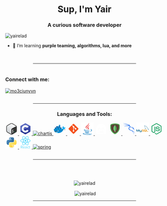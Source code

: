 <h1 align="center">Sup, I'm Yair</h1>
<h3 align="center">A curious software developer</h3>

<p align="left"> <img src="https://komarev.com/ghpvc/?username=yairelad&label=Profile%20views&color=0e75b6&style=flat" alt="yairelad" /> </p>

- 🌱 I’m learning **purple teaming, algorithms, lua, and more**
<br/>
<br/>


<hr style="border-radius: 6px; margin: auto; width: 65%;">
<br/>
<h3 align="left">Connect with me:</h3>
<p align="left">
<a href="https://www.leetcode.com/mo3ciunyvn" target="blank"><img align="center" src="https://raw.githubusercontent.com/rahuldkjain/github-profile-readme-generator/master/src/images/icons/Social/leet-code.svg" alt="mo3ciunyvn" height="30" width="40" /></a>
</p>
<br/>

<hr style="border-radius: 6px; margin: auto; width: 65%;">
<h3 align="center">Languages and Tools:</h3>
<p align="left">
    <a href="https://www.gnu.org/software/bash/" target="_blank" rel="noreferrer"> <svg xmlns="http://www.w3.org/2000/svg" viewBox="0 0 48 48" width="40" height="40"><linearGradient id="FAKZ2g97PrDXJBy36-66Qa" x1="35.753" x2="11.271" y1="3.643" y2="46.048" gradientUnits="userSpaceOnUse"><stop offset="0" stop-color="#f9f9f9"/><stop offset=".26" stop-color="#f0f1f2"/><stop offset=".678" stop-color="#d9dcdf"/><stop offset="1" stop-color="#c2c8cc"/></linearGradient><path fill="url(#FAKZ2g97PrDXJBy36-66Qa)" fill-rule="evenodd" d="M22.903,3.286c0.679-0.381,1.515-0.381,2.193,0c3.355,1.883,13.451,7.551,16.807,9.434C42.582,13.1,43,13.804,43,14.566c0,3.766,0,15.101,0,18.867c0,0.762-0.418,1.466-1.097,1.847c-3.355,1.883-13.451,7.551-16.807,9.434c-0.679,0.381-1.515,0.381-2.193,0c-3.355-1.883-13.451-7.551-16.807-9.434C5.418,34.899,5,34.196,5,33.434c0-3.766,0-15.101,0-18.867c0-0.762,0.418-1.466,1.097-1.847C9.451,10.837,19.549,5.169,22.903,3.286z" clip-rule="evenodd"/><path fill="#343434" d="M23.987,46.221c-1.085,0-2.171-0.252-3.165-0.757c-2.22-1.127-5.118-2.899-7.921-4.613c-1.973-1.206-3.836-2.346-5.297-3.157C5.381,36.458,4,34.113,4,31.572V16.627c0-2.59,1.417-4.955,3.699-6.173c3.733-1.989,9.717-5.234,12.878-7.01l0,0c2.11-1.184,4.733-1.184,6.844,0c3.576,2.007,10.369,6.064,14.252,8.513C43.13,12.874,44,14.453,44,16.182V32c0,2.4-0.859,4.048-2.553,4.895c-0.944,0.531-2.628,1.576-4.578,2.787c-3.032,1.882-6.806,4.225-9.564,5.705C26.27,45.942,25.128,46.221,23.987,46.221z M21.556,5.188C18.384,6.97,12.382,10.226,8.64,12.22C7.012,13.088,6,14.776,6,16.627v14.945c0,1.814,0.987,3.49,2.576,4.373c1.498,0.832,3.378,1.981,5.369,3.199c2.77,1.693,5.634,3.445,7.783,4.536c1.458,0.739,3.188,0.717,4.631-0.056c2.703-1.451,6.447-3.775,9.456-5.643c1.97-1.223,3.671-2.279,4.696-2.854C41.835,34.464,42,33.109,42,32V16.182c0-1.037-0.521-1.983-1.392-2.532c-3.862-2.435-10.613-6.467-14.165-8.461C24.913,4.331,23.086,4.331,21.556,5.188L21.556,5.188z"/><path fill="#343434" d="M22.977,41.654L22.92,28.216c-0.011-2.594,1.413-4.981,3.701-6.204l12.01-6.416c1.998-1.068,4.414,0.38,4.414,2.646v14.73c0,1.041-0.54,2.008-1.426,2.554l-14.068,8.668C25.557,45.424,22.987,43.996,22.977,41.654z"/><linearGradient id="FAKZ2g97PrDXJBy36-66Qb" x1="32.281" x2="23.433" y1="26.55" y2="41.876" gradientUnits="userSpaceOnUse"><stop offset="0" stop-color="#f9f9f9"/><stop offset=".26" stop-color="#f0f1f2"/><stop offset=".678" stop-color="#d9dcdf"/><stop offset="1" stop-color="#c2c8cc"/></linearGradient><path fill="url(#FAKZ2g97PrDXJBy36-66Qb)" d="M28.799,26.274c0.123-0.063,0.225,0.014,0.227,0.176l0.013,1.32c0.552-0.219,1.032-0.278,1.467-0.177c0.095,0.024,0.136,0.153,0.098,0.306l-0.291,1.169c-0.024,0.089-0.072,0.178-0.132,0.233c-0.026,0.025-0.052,0.044-0.077,0.057c-0.04,0.02-0.078,0.026-0.114,0.019c-0.199-0.045-0.671-0.148-1.413,0.228c-0.778,0.395-1.051,1.071-1.046,1.573c0.007,0.601,0.315,0.783,1.377,0.802c1.416,0.023,2.027,0.643,2.042,2.067c0.016,1.402-0.733,2.905-1.876,3.826l0.025,1.308c0.001,0.157-0.1,0.338-0.225,0.4l-0.775,0.445c-0.123,0.063-0.225-0.014-0.227-0.172l-0.013-1.286c-0.664,0.276-1.334,0.342-1.763,0.17c-0.082-0.032-0.117-0.152-0.084-0.288l0.28-1.181c0.022-0.092,0.071-0.186,0.138-0.246c0.023-0.023,0.048-0.04,0.072-0.053c0.044-0.022,0.087-0.027,0.124-0.013c0.462,0.155,1.053,0.082,1.622-0.206c0.722-0.365,1.206-1.102,1.198-1.834c-0.007-0.664-0.366-0.939-1.241-0.946c-1.113,0.002-2.151-0.216-2.168-1.855c-0.014-1.35,0.688-2.753,1.799-3.641l-0.013-1.319c-0.001-0.162,0.098-0.34,0.225-0.405L28.799,26.274z"/><path fill="#21a366" d="M37.226,34.857l-3.704,2.185c-0.109,0.061-0.244-0.019-0.244-0.143v-1.252c0-0.113,0.061-0.217,0.16-0.273l3.704-2.185c0.111-0.061,0.246,0.019,0.246,0.145v1.248C37.388,34.697,37.326,34.801,37.226,34.857"/></svg> </a>
    <a href="https://www.cprogramming.com/" target="_blank" rel="noreferrer"> <svg xmlns="http://www.w3.org/2000/svg" viewBox="0 0 48 48" width="40" height="40"><path fill="#283593" fill-rule="evenodd" d="M22.903,3.286c0.679-0.381,1.515-0.381,2.193,0 c3.355,1.883,13.451,7.551,16.807,9.434C42.582,13.1,43,13.804,43,14.566c0,3.766,0,15.101,0,18.867 c0,0.762-0.418,1.466-1.097,1.847c-3.355,1.883-13.451,7.551-16.807,9.434c-0.679,0.381-1.515,0.381-2.193,0 c-3.355-1.883-13.451-7.551-16.807-9.434C5.418,34.899,5,34.196,5,33.434c0-3.766,0-15.101,0-18.867 c0-0.762,0.418-1.466,1.097-1.847C9.451,10.837,19.549,5.169,22.903,3.286z" clip-rule="evenodd"/><path fill="#5c6bc0" fill-rule="evenodd" d="M5.304,34.404C5.038,34.048,5,33.71,5,33.255 c0-3.744,0-15.014,0-18.759c0-0.758,0.417-1.458,1.094-1.836c3.343-1.872,13.405-7.507,16.748-9.38 c0.677-0.379,1.594-0.371,2.271,0.008c3.343,1.872,13.371,7.459,16.714,9.331c0.27,0.152,0.476,0.335,0.66,0.576L5.304,34.404z" clip-rule="evenodd"/><path fill="#fff" fill-rule="evenodd" d="M24,10c7.727,0,14,6.273,14,14s-6.273,14-14,14 s-14-6.273-14-14S16.273,10,24,10z M24,17c3.863,0,7,3.136,7,7c0,3.863-3.137,7-7,7s-7-3.137-7-7C17,20.136,20.136,17,24,17z" clip-rule="evenodd"/><path fill="#3949ab" fill-rule="evenodd" d="M42.485,13.205c0.516,0.483,0.506,1.211,0.506,1.784 c0,3.795-0.032,14.589,0.009,18.384c0.004,0.396-0.127,0.813-0.323,1.127L23.593,24L42.485,13.205z" clip-rule="evenodd"/></svg> </a>
    <a href="https://www.chartjs.org" target="_blank" rel="noreferrer"> <img src="https://www.chartjs.org/media/logo-title.svg" alt="chartjs" width="40" height="40"/> </a>
    <a href="https://www.docker.com/" target="_blank" rel="noreferrer"> <svg xmlns="http://www.w3.org/2000/svg" viewBox="0 0 48 48" width="40" height="40"><path fill="#03A9F4" d="M40,20c0.391-1.735-0.092-3.78-2.5-6c-3.914,3.543-2.795,7.227-1.5,9c0,0-0.166,1-4,1S2,24,2,24S0.167,40,18,40c15.593,0,19.973-12.003,20.828-15.076C39.182,24.972,39.579,25.003,40,25c2.147-0.017,4.93-1.171,6-5.484C43.162,18.533,41.339,18.978,40,20z"/><path fill="#0288D1" d="M2.165,28C2.9,32.739,5.983,40,18,40c12.185,0,17.523-7.33,19.682-12H2.165z"/><path fill="#81D4FA" d="M19.812,39.938C18.892,39.616,14.74,38.848,14,33c-4.209,1.863-7.938,1.375-9.579,1.008C6.583,37.237,10.591,40,18,40C18.623,40,19.224,39.976,19.812,39.938z"/><path fill="#FFF" d="M18 30A2 2 0 1 0 18 34A2 2 0 1 0 18 30Z"/><path fill="#37474F" d="M14.914,33.597c0.224,0.505,0.02,1.162-0.51,1.318c-3.301,0.973-6.146,1.102-8.297,1.102c-0.644-0.619-1.194-1.279-1.656-1.963c2.585,0,6.71-0.12,9.144-0.966C14.117,32.906,14.69,33.09,14.914,33.597z M2,27c0,0,1.875,0.125,3-1c1.875,1.688,5.94,1.088,7,0c1.063,1.688,6.938,1.375,8,0c1.25,1.438,6.625,1.75,8,0c0.479,1.461,6.819,1.874,8,0c1.061,1.088,5.063,1.938,7.311,0C43.875,27.188,46,27,46,27v1H2 M17,32c0,0.552,0.448,1,1,1s1-0.448,1-1s-0.448-1-1-1S17,31.448,17,32z"/><path fill="#01579B" d="M11,24H6v-5h5V24z M21,19h-5v5h5V19z M31,19h-5v5h5V19z M16,14h-5v5h5V14z M26,14h-5v5h5V14z"/><path fill="#0288D1" d="M16,24h-5v-5h5V24z M26,19h-5v5h5V19z M26,9h-5v5h5V9z M21,14h-5v5h5V14z"/></svg> </a>
    <a href="https://git-scm.com/" target="_blank" rel="noreferrer"> <svg xmlns="http://www.w3.org/2000/svg" viewBox="0 0 48 48" width="40" height="40"><path fill="#F4511E" d="M42.2,22.1L25.9,5.8C25.4,5.3,24.7,5,24,5c0,0,0,0,0,0c-0.7,0-1.4,0.3-1.9,0.8l-3.5,3.5l4.1,4.1c0.4-0.2,0.8-0.3,1.3-0.3c1.7,0,3,1.3,3,3c0,0.5-0.1,0.9-0.3,1.3l4,4c0.4-0.2,0.8-0.3,1.3-0.3c1.7,0,3,1.3,3,3s-1.3,3-3,3c-1.7,0-3-1.3-3-3c0-0.5,0.1-0.9,0.3-1.3l-4-4c-0.1,0-0.2,0.1-0.3,0.1v10.4c1.2,0.4,2,1.5,2,2.8c0,1.7-1.3,3-3,3s-3-1.3-3-3c0-1.3,0.8-2.4,2-2.8V18.8c-1.2-0.4-2-1.5-2-2.8c0-0.5,0.1-0.9,0.3-1.3l-4.1-4.1L5.8,22.1C5.3,22.6,5,23.3,5,24c0,0.7,0.3,1.4,0.8,1.9l16.3,16.3c0,0,0,0,0,0c0.5,0.5,1.2,0.8,1.9,0.8s1.4-0.3,1.9-0.8l16.3-16.3c0.5-0.5,0.8-1.2,0.8-1.9C43,23.3,42.7,22.6,42.2,22.1z"/></svg> </a>
    <a href="https://www.java.com" target="_blank" rel="noreferrer"> <img src="https://raw.githubusercontent.com/devicons/devicon/master/icons/java/java-original.svg" alt="java" width="40" height="40"/> </a>
    <a href="https://www.linux.org/" target="_blank" rel="noreferrer"> <svg xmlns="http://www.w3.org/2000/svg" viewBox="0 0 48 48" width="40" height="40">
    <path d="M24 5C13.523 5 5 13.523 5 24L5 41.5C5 42.328 5.672 43 6.5 43L41.5 43C42.328 43 43 42.328 43 41.5L43 24C43 13.523 34.477 5 24 5 z M 29.410156 11.005859C29.985656 10.964484 30.666359 11.117203 31.318359 11.470703C32.622359 12.178703 33.313328 13.427719 32.861328 14.261719C32.408328 15.095719 30.983688 15.197234 29.679688 14.490234C28.376688 13.782234 27.685672 12.533219 28.138672 11.699219C28.364672 11.282219 28.834656 11.047234 29.410156 11.005859 z M 17.25 19C20.145 19 22.5 22.276688 22.5 26.304688C22.5 27.446687 22.398406 28.384453 22.191406 29.189453C21.459878 29.303423 20.566021 29.486463 19.625 29.701172C19.858286 29.131126 20 28.467461 20 27.75C20 25.68 18.88 24 17.5 24C16.12 24 15 25.68 15 27.75C15 28.955848 15.386431 30.016977 15.976562 30.703125C15.186504 30.965187 14.40639 31.252887 13.669922 31.572266C12.631922 30.209266 12 28.313688 12 26.304688C12 22.276688 14.355 19 17.25 19 z M 30.75 19C33.645 19 36 22.276688 36 26.304688C36 28.314687 35.367125 30.209266 34.328125 31.572266C33.592059 31.252904 32.813116 30.967094 32.023438 30.705078C32.614129 30.01898 33 28.956517 33 27.75C33 25.68 31.88 24 30.5 24C29.12 24 28 25.68 28 27.75C28 28.467461 28.141714 29.131126 28.375 29.701172C27.439376 29.487697 26.549124 29.305283 25.820312 29.191406C25.611313 28.383406 25.5 27.452688 25.5 26.304688C25.5 22.277687 27.855 19 30.75 19 z M 24 32C27.357 32 35.171141 34.679844 35.994141 36.089844C35.794141 37.788844 29.962 40 24 40C18.038 40 12.205859 37.788844 12.005859 36.089844C12.828859 34.679844 20.643 32 24 32 z" fill="#FFFFFF" />
    </svg></a>
    <a href="https://www.mongodb.com/" target="_blank" rel="noreferrer"> <svg xmlns="http://www.w3.org/2000/svg" viewBox="0 0 48 48" height="40" width="40"><path fill="#5d4037" d="M42,17.3C42,37.8,24,44,24,44S6,37.8,6,17.3c0-2.5,0.2-4.6,0.4-6.3c0.3-2.5,2-4.5,4.4-5.1 C13.9,5,18.8,4,24,4s10.1,1,13.3,1.9c2.4,0.6,4.1,2.7,4.4,5.1C41.8,12.7,42,14.9,42,17.3z"/><path fill="#4caf50" d="M24,7c4.9,0,9.5,1,12.5,1.8c1.2,0.3,2,1.3,2.2,2.6c0.2,1.9,0.3,3.9,0.3,5.9c0,15.6-11.5,21.9-15,23.4 c-3.5-1.6-15-7.9-15-23.4c0-2,0.1-4,0.3-5.9c0.1-1.3,1-2.3,2.2-2.6C14.5,8,19.1,7,24,7 M24,4c-5.2,0-10.1,1-13.3,1.9 C8.4,6.5,6.6,8.6,6.4,11C6.2,12.7,6,14.9,6,17.3C6,37.8,24,44,24,44s18-6.2,18-26.7c0-2.5-0.2-4.6-0.4-6.3c-0.3-2.5-2-4.5-4.4-5.1 C34.1,5,29.2,4,24,4L24,4z"/><path fill="#dcedc8" d="M23 28H25V36H23z"/><path fill="#4caf50" d="M24,10c0,0-6,5-6,13c0,5.2,3.3,8.5,5,10l1-3l1,3c1.7-1.5,5-4.8,5-10C30,15,24,10,24,10z"/><path fill="#81c784" d="M24,10c0,0-6,5-6,13c0,5.2,3.3,8.5,5,10l1-3V10z"/></svg> </a>
    <a href="https://www.kali.org/" target="_blank" rel="noreferrer"> <svg xmlns="http://www.w3.org/2000/svg" viewBox="0 0 48 48" width="40" height="40"><path fill="#367bf0" d="M46.125,38.868c-0.192-0.815-0.481-1.618-0.919-2.346c-0.871-1.466-2.199-2.585-3.594-3.489 c-1.409-0.901-2.916-1.624-4.458-2.219c-2.953-1.141-2.81-1.103-4.803-1.814c-4.416-1.574-6.868-3.914-7.022-6.452 c-0.074-1.229,1.126-5.234,6.074-4.282c1.175,0.226,2.287,0.543,3.382,1.037c1.009,0.456,3.954,1.884,4.986,3.917v0 c0.078,0.897,0.394,1.244,1.656,1.84c0.949,0.448,1.907,0.935,1.993,2.039c0.005,0.06,0.051,0.109,0.131,0.121 c0.052,0,0.1-0.031,0.121-0.081c0.182-0.439,0.915-0.989,1.461-0.839c0.063,0.016,0.119-0.009,0.148-0.061 c0.03-0.052,0.02-0.116-0.021-0.158l-0.863-0.854c-0.311-0.31-0.651-0.721-0.939-1.249c-0.078-0.142-0.145-0.282-0.204-0.417 c-0.038-0.094-0.076-0.187-0.114-0.281c-0.724-1.895-2.073-3.925-3.465-5.24c-0.756-0.727-1.588-1.367-2.475-1.913 c-0.891-0.538-1.819-1.016-2.833-1.302l-0.074,0.256c0.947,0.327,1.833,0.849,2.662,1.419c0.828,0.579,1.593,1.243,2.273,1.979 c0.971,1.032,1.736,2.23,2.282,3.512l-1.993-2.477l0.055,0.858l-1.633-1.841l0.101,0.862l-1.586-1.279l0.136,0.584 c-0.357-0.236-3.525-1.496-5.106-2.09s-4.705-3.524-3.804-7.232c0,0-1.477-0.574-2.535-0.965c-1.043-0.376-2.09-0.717-3.14-1.046 c-2.1-0.658-4.212-1.258-6.335-1.818c-2.123-0.557-4.26-1.062-6.409-1.508c-2.15-0.441-4.312-0.834-6.5-1.053L2.722,3.319 C4.875,3.65,7,4.152,9.109,4.701c2.108,0.555,4.202,1.166,6.279,1.829c2.076,0.665,4.139,1.37,6.177,2.128 c1.018,0.379,2.033,0.769,3.027,1.188c0.211,0.088,0.426,0.18,0.641,0.272c-1.224-0.241-2.448-0.432-3.673-0.591 c-2.211-0.281-4.424-0.458-6.639-0.558c-2.214-0.1-4.43-0.116-6.642-0.034C6.068,9.021,3.856,9.194,1.674,9.568l0.043,0.304 c2.18-0.224,4.375-0.246,6.563-0.183c2.189,0.067,4.374,0.231,6.547,0.477c2.172,0.246,4.335,0.567,6.469,0.986 c1.316,0.261,2.624,0.564,3.903,0.921c-1.011-0.101-2.017-0.127-3.014-0.115c-1.977,0.03-3.926,0.247-5.848,0.574 c-1.922,0.33-3.818,0.773-5.675,1.346c-1.851,0.579-3.681,1.267-5.361,2.249l0.116,0.208c1.72-0.828,3.568-1.358,5.426-1.779 c1.862-0.414,3.751-0.698,5.644-0.868c1.891-0.168,3.792-0.224,5.663-0.101c1.664,0.11,3.317,0.363,4.83,0.849c0,0,0,0,0,0 c0.065,0.445,0.366,1.346,0.511,1.796c0,0,0,0,0,0c-4.255,1.957-4.794,5.477-4.446,7.365c0.409,2.214,2.011,3.902,3.904,4.995 c1.567,0.891,3.168,1.459,4.726,2.047c1.555,0.583,3.095,1.143,4.467,1.918c1.352,0.747,2.476,1.901,3.391,3.21 c1.837,2.638,2.572,5.964,2.792,9.245l0.365-0.01c0.008-3.323-0.47-6.802-2.252-9.812c-0.588-0.986-1.314-1.921-2.171-2.733 c0.992,0.384,1.961,0.818,2.887,1.333c1.373,0.779,2.667,1.749,3.548,3.051c0.444,0.647,0.755,1.375,0.983,2.133 c0.202,0.767,0.295,1.565,0.329,2.371h0.312C46.337,40.522,46.291,39.69,46.125,38.868z"/></svg> </a>
    <a href="https://www.mysql.com/" target="_blank" rel="noreferrer"> <img src="https://raw.githubusercontent.com/devicons/devicon/master/icons/mysql/mysql-original-wordmark.svg" alt="mysql" width="40" height="40"/> </a>
    <a href="https://nodejs.org" target="_blank" rel="noreferrer"> <svg xmlns="http://www.w3.org/2000/svg" baseProfile="basic" viewBox="0 0 48 48" height="40" width="40"><path fill="#21a366" d="M24.007,45.419c-0.574,0-1.143-0.15-1.646-0.44l-5.24-3.103c-0.783-0.438-0.401-0.593-0.143-0.682c1.044-0.365,1.255-0.448,2.369-1.081c0.117-0.067,0.27-0.043,0.39,0.028l4.026,2.389c0.145,0.079,0.352,0.079,0.486,0l15.697-9.061c0.145-0.083,0.24-0.251,0.24-0.424V14.932c0-0.181-0.094-0.342-0.243-0.432L24.253,5.446c-0.145-0.086-0.338-0.086-0.483,0L8.082,14.499c-0.152,0.086-0.249,0.255-0.249,0.428v18.114c0,0.173,0.094,0.338,0.244,0.42l4.299,2.483c2.334,1.167,3.76-0.208,3.76-1.591V16.476c0-0.255,0.2-0.452,0.456-0.452h1.988c0.248,0,0.452,0.196,0.452,0.452v17.886c0,3.112-1.697,4.9-4.648,4.9c-0.908,0-1.623,0-3.619-0.982l-4.118-2.373C5.629,35.317,5,34.216,5,33.042V14.928c0-1.179,0.629-2.279,1.646-2.861L22.36,3.002c0.994-0.562,2.314-0.562,3.301,0l15.694,9.069C42.367,12.656,43,13.753,43,14.932v18.114c0,1.175-0.633,2.271-1.646,2.861L25.66,44.971c-0.503,0.291-1.073,0.44-1.654,0.44"/><path fill="#21a366" d="M28.856,32.937c-6.868,0-8.308-3.153-8.308-5.797c0-0.251,0.203-0.452,0.455-0.452h2.028c0.224,0,0.413,0.163,0.448,0.384c0.306,2.066,1.218,3.108,5.371,3.108c3.308,0,4.715-0.747,4.715-2.502c0-1.01-0.401-1.76-5.54-2.263c-4.299-0.424-6.955-1.371-6.955-4.809c0-3.167,2.672-5.053,7.147-5.053c5.026,0,7.517,1.745,7.831,5.493c0.012,0.13-0.035,0.255-0.122,0.35c-0.086,0.09-0.208,0.145-0.334,0.145h-2.039c-0.212,0-0.397-0.149-0.44-0.354c-0.491-2.173-1.678-2.868-4.904-2.868c-3.611,0-4.031,1.257-4.031,2.2c0,1.143,0.495,1.477,5.367,2.122c4.825,0.64,7.116,1.544,7.116,4.935c0,3.418-2.853,5.379-7.827,5.379"/></svg></a>
    <a href="https://www.python.org" target="_blank" rel="noreferrer"> <img src="https://raw.githubusercontent.com/devicons/devicon/master/icons/python/python-original.svg" alt="python" width="40" height="40"/> </a><a href="https://reactjs.org/" target="_blank" rel="noreferrer"> <img src="https://raw.githubusercontent.com/devicons/devicon/master/icons/react/react-original-wordmark.svg" alt="react" width="40" height="40"/> </a>
    <a href="https://spring.io/" target="_blank" rel="noreferrer"> <img src="https://www.vectorlogo.zone/logos/springio/springio-icon.svg" alt="spring" width="40" height="40"/> 
    </a>
</p>
<br/>

<hr style="border-radius: 6px; margin: auto; width: 65%;">

<br/>
<br/>
<br/>

<div align="center">
<p><img align="center" src="https://github-readme-stats.vercel.app/api/top-langs?username=yairelad&show_icons=true&locale=en&theme=one_dark_pro&layout=compact" alt="yairelad" /></p>
<p>&nbsp;<img align="center" src="https://github-readme-stats.vercel.app/api?username=yairelad&show_icons=true&locale=en&theme=one_dark_pro" alt="yairelad" /></p>
</div>
<hr style="border-radius: 6px; margin: auto; width: 65%;">
<br/>

